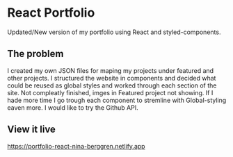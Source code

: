 # React Portfolio
Updated/New version of my portfolio using React and styled-components. 

## The problem
I created my own JSON files for maping my projects under featured and other projects. I structured the website in components and decided what could be reused as global styles and worked through each section of the site. 
Not compleatly finished, imges in Featured project not showing.
If I hade more time I go trough each component to stremline with Global-styling eaven more. I would like to try the Github API.

## View it live
https://portfolio-react-nina-berggren.netlify.app

